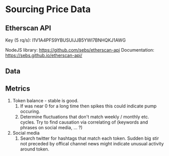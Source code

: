 # Sourcing Price Data

## Etherscan API

Key (5 rq/s): I1V1A4PFS9YBUSUIJJB5YWI7BNHQKJ1AWG

NodeJS library: https://github.com/sebs/etherscan-api
Documentation: https://sebs.github.io/etherscan-api/

## Data

## Metrics

1. Token balance - stable is good.
    1. If was near 0 for a long time then spikes this could indicate pump occuring.
    1. Determine fluctuations that don't match weekly / monthly etc. cycles. Try to find causation via correlating of (keywords and phrases on social media, ... ?)
1. Social media
    1. Search twitter for hashtags that match each token. Sudden big stir not preceded by offical channel news might indicate unusual activity around token.
